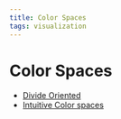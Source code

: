 ```yaml
---
title: Color Spaces
tags: visualization
---
```


# Color Spaces
- [Divide Oriented](Divide%20Oriented.md)
- [Intuitive Color spaces](Intuitive%20Color%20spaces.md)






























































































